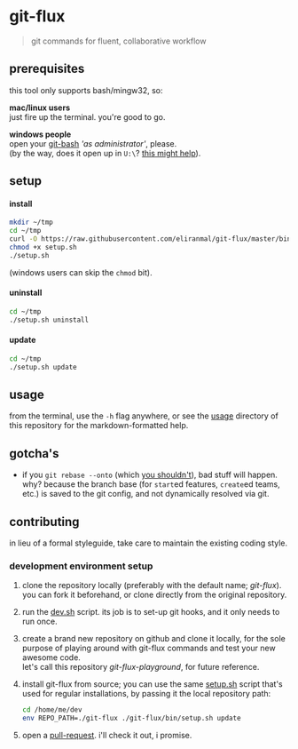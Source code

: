 
# git-flux

> git commands for fluent, collaborative workflow


## prerequisites

this tool only supports bash/mingw32, so:

**mac/linux users**  
just fire up the terminal. you're good to go.

**windows people**  
open your [git-bash][1] *'as administrator'*, please.  
(by the way, does it open up in `U:\`? [this might help][3]).


## setup

#### install

```sh
mkdir ~/tmp
cd ~/tmp
curl -O https://raw.githubusercontent.com/eliranmal/git-flux/master/bin/setup.sh
chmod +x setup.sh
./setup.sh
```

(windows users can skip the `chmod` bit).

#### uninstall

```sh
cd ~/tmp
./setup.sh uninstall
```

#### update

```sh
cd ~/tmp
./setup.sh update
```


## usage

from the terminal, use the `-h` flag anywhere, or see the [usage][4] 
directory of this repository for the markdown-formatted help.


## gotcha's

- if you `git rebase --onto` (which [you shouldn't][2]), bad stuff will 
happen. why? because the branch base (for `start`ed features, `create`ed 
teams, etc.) is saved to the git config, and not dynamically resolved via git.


## contributing

in lieu of a formal styleguide, take care to maintain the existing coding style.

### development environment setup

1. clone the repository locally (preferably with the default name; *git-flux*). 
you can fork it beforehand, or clone directly from the original repository.

1. run the [dev.sh][7] script. its job is to set-up git hooks, and it 
only needs to run once.

1. create a brand new repository on github and clone it locally, for 
the sole purpose of playing around with git-flux commands and test your 
new awesome code.  
let's call this repository *git-flux-playground*, for future reference.

1. install git-flux from source; you can use the same [setup.sh][8] 
script that's used for regular installations, by passing it the local 
repository path:
   
   ```sh
   cd /home/me/dev
   env REPO_PATH=./git-flux ./git-flux/bin/setup.sh update
   ```

1. open a [pull-request][9]. i'll check it out, i promise.








[1]: https://git-scm.com/download/win
[2]: https://git-scm.com/book/en/v2/Git-Branching-Rebasing#_rebase_peril
[3]: https://danlimerick.wordpress.com/2011/07/11/git-for-windows-tip-setting-home-and-the-startup-directory/
[4]: /usage
[5]: https://github.com/git-for-windows/git/issues/327
[6]: https://github.com/eliranmal/git-flux/issues/37
[7]: /bin/dev.sh
[8]: /bin/setup.sh
[9]: https://github.com/eliranmal/git-flux/compare
